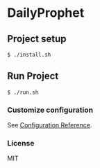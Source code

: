 # DailyProphet

## Project setup
```
$ ./install.sh
```

## Run Project
```
$ ./run.sh
```

### Customize configuration
See [Configuration Reference](https://cli.vuejs.org/config/).

### License
MIT
